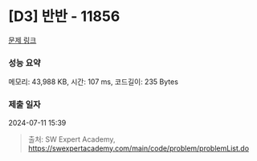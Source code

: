 # [D3] 반반 - 11856 

[문제 링크](https://swexpertacademy.com/main/code/problem/problemDetail.do?contestProbId=AXjS1GXqZ8gDFATi) 

### 성능 요약

메모리: 43,988 KB, 시간: 107 ms, 코드길이: 235 Bytes

### 제출 일자

2024-07-11 15:39



> 출처: SW Expert Academy, https://swexpertacademy.com/main/code/problem/problemList.do